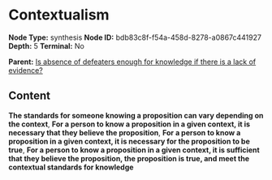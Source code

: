 # Contextualism

**Node Type:** synthesis
**Node ID:** bdb83c8f-f54a-458d-8278-a0867c441927
**Depth:** 5
**Terminal:** No

**Parent:** [Is absence of defeaters enough for knowledge if there is a lack of evidence?](is-absence-of-defeaters-enough-for-knowledge-if-there-is-a-lack-of-evidence-antithesis-be912cca-9fd2-4473-b3a1-a6722ab8e394.md)

## Content

**The standards for someone knowing a proposition can vary depending on the context**, **For a person to know a proposition in a given context, it is necessary that they believe the proposition**, **For a person to know a proposition in a given context, it is necessary for the proposition to be true**, **For a person to know a proposition in a given context, it is sufficient that they believe the proposition, the proposition is true, and meet the contextual standards for knowledge**
